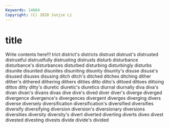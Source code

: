 ```yaml
---
Keywords: 14664
Copyright: (C) 2020 Junjie Li
---
```


# title

Write contents here!!!
trict 
district's 
districts 
distrust 
distrust's 
distrusted 
distrustful
distrustfully 
distrusting 
distrusts 
disturb 
disturbance 
disturbance's 
disturbances 
disturbed 
disturbing 
disturbingly
disturbs 
disunite 
disunited 
disunites 
disuniting 
disunity 
disunity's 
disuse 
disuse's 
disused
disuses 
disusing 
ditch 
ditch's 
ditched 
ditches 
ditching 
dither 
dither's 
dithered
dithering 
dithers 
ditties 
ditto 
ditto's 
dittoed 
dittoes 
dittoing 
dittos 
ditty
ditty's 
diuretic 
diuretic's 
diuretics 
diurnal 
diurnally 
diva 
diva's 
divan 
divan's
divans 
divas 
dive 
dive's 
dived 
diver 
diver's 
diverge 
diverged 
divergence
divergence's 
divergences 
divergent 
diverges 
diverging 
divers 
diverse 
diversely 
diversification 
diversification's
diversified 
diversifies 
diversify 
diversifying 
diversion 
diversion's 
diversionary 
diversions 
diversities 
diversity
diversity's 
divert 
diverted 
diverting 
diverts 
dives 
divest 
divested 
divesting 
divests
divide 
divide's 
divided 
